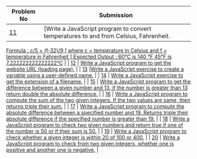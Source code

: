 | Problem No                                                            | Submission                                                     |
| --------------------------------------------------------------------- | -------------------------------------------------------------- |
| [11](https://github.com/abdullah-al-feroz/JavaScript--Problem--Solve/tree/main/Basic%20150%20Problems/11-20) | [Write a JavaScript program to convert temperatures to and from Celsius, Fahrenheit.  
[ Formula : c/5 = (f-32)/9 [ where c = temperature in Celsius and f = temperature in Fahrenheit ]
Expected Output :
60°C is 140 °F
45°F is 7.222222222222222°C](https://github.com/abdullah-al-feroz/JavaScript--Problem--Solve/tree/main/Basic%20150%20Problems/11-20)               |
| [12](https://github.com/abdullah-al-feroz/JavaScript--Problem--Solve/tree/main/Basic%20150%20Problems/11-20) | [Write a JavaScript program to get the website URL (loading page).](https://github.com/abdullah-al-feroz/JavaScript--Problem--Solve/tree/main/Basic%20150%20Problems/11-20)       |
| [13](https://github.com/abdullah-al-feroz/JavaScript--Problem--Solve/tree/main/Basic%20150%20Problems/11-20) |[Write a JavaScript exercise to create a variable using a user-defined name.](https://github.com/abdullah-al-feroz/JavaScript--Problem--Solve/tree/main/Basic%20150%20Problems/11-20) |
| [14](https://github.com/abdullah-al-feroz/JavaScript--Problem--Solve/tree/main/Basic%20150%20Problems/11-20) | [Write a JavaScript exercise to get the extension of a filename.](https://github.com/abdullah-al-feroz/JavaScript--Problem--Solve/tree/main/Basic%20150%20Problems/11-20)             |
| [15](https://github.com/abdullah-al-feroz/JavaScript--Problem--Solve/tree/main/Basic%20150%20Problems/11-20) | [Write a JavaScript program to get the difference between a given number and 13, if the number is greater than 13 return double the absolute difference.](https://github.com/abdullah-al-feroz/JavaScript--Problem--Solve/tree/main/Basic%20150%20Problems/11-20)         |
| [16](https://github.com/abdullah-al-feroz/JavaScript--Problem--Solve/tree/main/Basic%20150%20Problems/11-20) | [Write a JavaScript program to compute the sum of the two given integers. If the two values are same, then returns triple their sum.](https://github.com/abdullah-al-feroz/JavaScript--Problem--Solve/tree/main/Basic%20150%20Problems/11-20) |
| [17](https://github.com/abdullah-al-feroz/JavaScript--Problem--Solve/tree/main/Basic%20150%20Problems/11-20) | [Write a JavaScript program to compute the absolute difference between a specified number and 19. Returns triple their absolute difference if the specified number is greater than 19.](https://github.com/abdullah-al-feroz/JavaScript--Problem--Solve/tree/main/Basic%20150%20Problems/11-20)        |
| [18](https://github.com/abdullah-al-feroz/JavaScript--Problem--Solve/tree/main/Basic%20150%20Problems/11-20) | [Write a JavaScript program to check two given numbers and return true if one of the number is 50 or if their sum is 50.](https://github.com/abdullah-al-feroz/JavaScript--Problem--Solve/tree/main/Basic%20150%20Problems/11-20)             |
| [19](https://github.com/abdullah-al-feroz/JavaScript--Problem--Solve/tree/main/Basic%20150%20Problems/11-20) | [Write a JavaScript program to check whether a given integer is within 20 of 100 or 400.](https://github.com/abdullah-al-feroz/JavaScript--Problem--Solve/tree/main/Basic%20150%20Problems/11-20) |
| [20](https://github.com/abdullah-al-feroz/JavaScript--Problem--Solve/tree/main/Basic%20150%20Problems/11-20) | [Write a JavaScript program to check from two given integers, whether one is positive and another one is negative.](https://github.com/abdullah-al-feroz/JavaScript--Problem--Solve/tree/main/Basic%20150%20Problems/11-20) |

